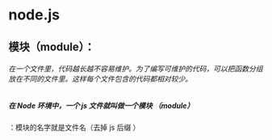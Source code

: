 # node.js

## 模块（module）：

###### 在一个文件里，代码越长越不容易维护。为了编写可维护的代码，可以把函数分组放在不同的文件里。这样每个文件包含的代码都相对较少。

##### 在 Node 环境中，一个 js 文件就叫做一个模块 （module）

：模块的名字就是文件名（去掉  js 后缀 ）




